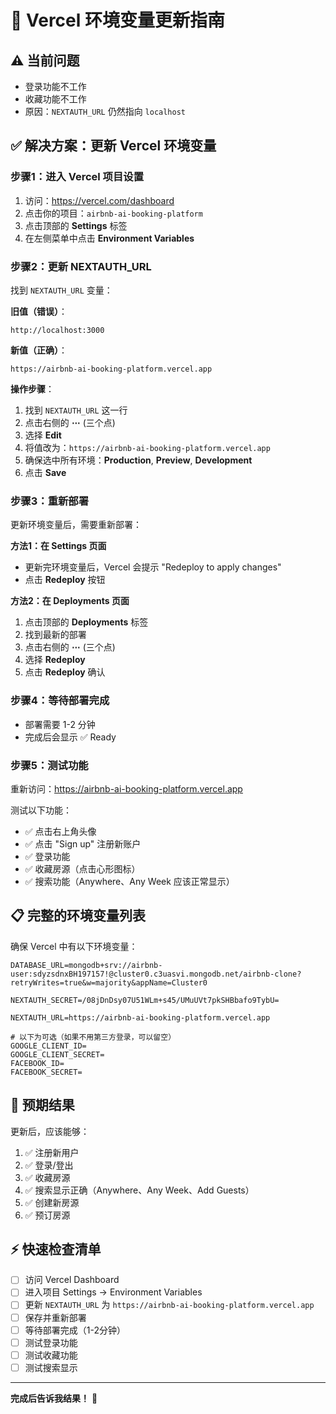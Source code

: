 # 🔧 Vercel 环境变量更新指南

## ⚠️ 当前问题
- 登录功能不工作
- 收藏功能不工作
- 原因：`NEXTAUTH_URL` 仍然指向 `localhost`

## ✅ 解决方案：更新 Vercel 环境变量

### 步骤1：进入 Vercel 项目设置
1. 访问：https://vercel.com/dashboard
2. 点击你的项目：`airbnb-ai-booking-platform`
3. 点击顶部的 **Settings** 标签
4. 在左侧菜单中点击 **Environment Variables**

### 步骤2：更新 NEXTAUTH_URL
找到 `NEXTAUTH_URL` 变量：

**旧值（错误）**：
```
http://localhost:3000
```

**新值（正确）**：
```
https://airbnb-ai-booking-platform.vercel.app
```

**操作步骤**：
1. 找到 `NEXTAUTH_URL` 这一行
2. 点击右侧的 **⋯** (三个点)
3. 选择 **Edit**
4. 将值改为：`https://airbnb-ai-booking-platform.vercel.app`
5. 确保选中所有环境：**Production**, **Preview**, **Development**
6. 点击 **Save**

### 步骤3：重新部署
更新环境变量后，需要重新部署：

**方法1：在 Settings 页面**
- 更新完环境变量后，Vercel 会提示 "Redeploy to apply changes"
- 点击 **Redeploy** 按钮

**方法2：在 Deployments 页面**
1. 点击顶部的 **Deployments** 标签
2. 找到最新的部署
3. 点击右侧的 **⋯** (三个点)
4. 选择 **Redeploy**
5. 点击 **Redeploy** 确认

### 步骤4：等待部署完成
- 部署需要 1-2 分钟
- 完成后会显示 ✅ Ready

### 步骤5：测试功能
重新访问：https://airbnb-ai-booking-platform.vercel.app

测试以下功能：
- ✅ 点击右上角头像
- ✅ 点击 "Sign up" 注册新账户
- ✅ 登录功能
- ✅ 收藏房源（点击心形图标）
- ✅ 搜索功能（Anywhere、Any Week 应该正常显示）

## 📋 完整的环境变量列表

确保 Vercel 中有以下环境变量：

```env
DATABASE_URL=mongodb+srv://airbnb-user:sdyzsdnxBH197157!@cluster0.c3uasvi.mongodb.net/airbnb-clone?retryWrites=true&w=majority&appName=Cluster0

NEXTAUTH_SECRET=/08jDnDsy07U51WLm+s45/UMuUVt7pkSHBbafo9TybU=

NEXTAUTH_URL=https://airbnb-ai-booking-platform.vercel.app

# 以下为可选（如果不用第三方登录，可以留空）
GOOGLE_CLIENT_ID=
GOOGLE_CLIENT_SECRET=
FACEBOOK_ID=
FACEBOOK_SECRET=
```

## 🎯 预期结果

更新后，应该能够：
1. ✅ 注册新用户
2. ✅ 登录/登出
3. ✅ 收藏房源
4. ✅ 搜索显示正确（Anywhere、Any Week、Add Guests）
5. ✅ 创建新房源
6. ✅ 预订房源

## ⚡ 快速检查清单

- [ ] 访问 Vercel Dashboard
- [ ] 进入项目 Settings → Environment Variables
- [ ] 更新 `NEXTAUTH_URL` 为 `https://airbnb-ai-booking-platform.vercel.app`
- [ ] 保存并重新部署
- [ ] 等待部署完成（1-2分钟）
- [ ] 测试登录功能
- [ ] 测试收藏功能
- [ ] 测试搜索显示

---

**完成后告诉我结果！** 🚀

